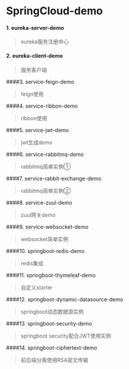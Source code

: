 
# SpringCloud-demo

#### 1. eureka-server-demo 
> eureka服务注册中心

#### 2. eureka-client-demo 
>服务客户端

####3. service-feign-demo 
>feign使用

####4. service-ribbon-demo 
>ribbon使用

####5. service-jwt-demo 
>jwt生成demo

####6. service-rabbitmq-demo 
>rabbitmq简单实例①

####7. service-rabbit-exchange-demo 
>rabbitmq简单实例②

####8. service-zuul-demo 
>zuul网关demo

####9. service-websocket-demo 
>websocket简单实例

####10. springboot-redis-demo 
>redis集成

####11. springboot-thymeleaf-demo 
>自定义starter

####12. springboot-dynamic-datasource-demo 
>springboot动态数据源实例

####13. springboot-security-demo 
>springboot security配合JWT使用实例

####14. springboot-ciphertext-demo 
>前后端分离使用RSA密文传输
